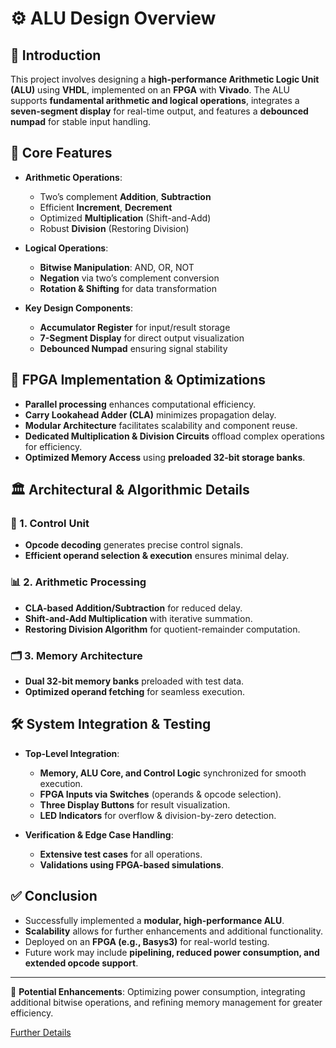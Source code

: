 # ⚙️ ALU Design Overview

## 📝 Introduction
This project involves designing a **high-performance Arithmetic Logic Unit (ALU)** using **VHDL**, implemented on an **FPGA** with **Vivado**. The ALU supports **fundamental arithmetic and logical operations**, integrates a **seven-segment display** for real-time output, and features a **debounced numpad** for stable input handling.

## 🔧 Core Features
- **Arithmetic Operations**:
  - Two’s complement  **Addition**,  **Subtraction**
  - Efficient  **Increment**,  **Decrement**
  - Optimized  **Multiplication** (Shift-and-Add)
  - Robust  **Division** (Restoring Division)

- **Logical Operations**:
  - **Bitwise Manipulation**: AND, OR,  NOT
  - **Negation** via two’s complement conversion
  - **Rotation & Shifting** for data transformation

- **Key Design Components**:
  -  **Accumulator Register** for input/result storage
  -  **7-Segment Display** for direct output visualization
  -  **Debounced Numpad** ensuring signal stability

## 🚀 FPGA Implementation & Optimizations
- **Parallel processing** enhances computational efficiency.
- **Carry Lookahead Adder (CLA)** minimizes propagation delay.
- **Modular Architecture** facilitates scalability and component reuse.
- **Dedicated Multiplication & Division Circuits** offload complex operations for efficiency.
- **Optimized Memory Access** using **preloaded 32-bit storage banks**.

## 🏛 Architectural & Algorithmic Details
### 🎯 1. Control Unit
   - **Opcode decoding** generates precise control signals.
   - **Efficient operand selection & execution** ensures minimal delay.

### 📊 2. Arithmetic Processing
   - **CLA-based Addition/Subtraction** for reduced delay.
   - **Shift-and-Add Multiplication** with iterative summation.
   - **Restoring Division Algorithm** for quotient-remainder computation.

### 🗂 3. Memory Architecture
   - **Dual 32-bit memory banks** preloaded with test data.
   - **Optimized operand fetching** for seamless execution.

## 🛠️ System Integration & Testing
- **Top-Level Integration**:
  - **Memory, ALU Core, and Control Logic** synchronized for smooth execution.
  - **FPGA Inputs via Switches** (operands & opcode selection).
  - **Three Display Buttons** for result visualization.
  - **LED Indicators** for overflow & division-by-zero detection.

- **Verification & Edge Case Handling**:
  - **Extensive test cases** for all operations.
  - **Validations using FPGA-based simulations**.

## ✅ Conclusion
- Successfully implemented a **modular, high-performance ALU**.
- **Scalability** allows for further enhancements and additional functionality.
- Deployed on an **FPGA (e.g., Basys3)** for real-world testing.
- Future work may include **pipelining, reduced power consumption, and extended opcode support**.

---
📌 **Potential Enhancements**: Optimizing power consumption, integrating additional bitwise operations, and refining memory management for greater efficiency.

[Further Details](https://github.com/your-username/ALU-VHDL/ALU-Design-Documentation.pdf)

